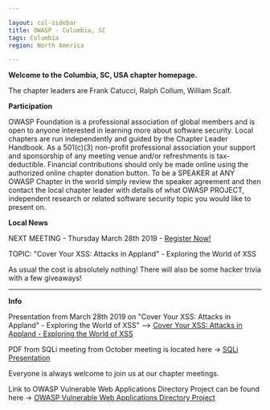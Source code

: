 ```yaml
---

layout: col-sidebar
title: OWASP - Columbia, SC
tags: Columbia
region: North America

---
```


<!-- rebuild 1 -->

**Welcome to the Columbia, SC, USA chapter homepage.**

The chapter leaders are Frank Catucci, Ralph Collum, William Scalf.

**Participation**

OWASP Foundation is a professional association of global members and is open to anyone interested in learning more about software security. Local chapters are run independently and guided by the Chapter Leader Handbook. As a 501(c)(3) non-profit professional association your support and sponsorship of any meeting venue and/or refreshments is tax-deductible. Financial contributions should only be made online using the authorized online chapter donation button. To be a SPEAKER at ANY OWASP Chapter in the world simply review the speaker agreement and then contact the local chapter leader with details of what OWASP PROJECT, independent research or related software security topic you would like to present on.

**Local News**

NEXT MEETING - Thursday March 28th 2019 - [Register Now!](https://www.eventbrite.com/e/owasp-columbia-meeting-tickets-59027002353)

TOPIC: "Cover Your XSS: Attacks in Appland" - Exploring the World of XSS

As usual the cost is absolutely nothing! There will also be some hacker trivia with a few giveaways!

----------------------------------------------------------------------------------------------------------------------------------------

**Info**

Presentation from March 28th 2019 on "Cover Your XSS: Attacks in Appland" - Exploring the World of XSS" --> [Cover Your XSS: Attacks in Appland - Exploring the World of XSS](https://drive.google.com/file/d/1LOMRKgFf9mvKHwVQjZKej70XEhU7-sVe/view?usp=sharing)

PDF from SQLi meeting from October meeting is located here -> [SQLi Presentation](https://drive.google.com/file/d/0B4C2y2IyDLI8YmRCUnluSTE3ZlE/view?usp=sharing)

Everyone is always welcome to join us at our chapter meetings.

Link to OWASP Vulnerable Web Applications Directory Project can be found here -> [OWASP Vulnerable Web Applications Directory Project](https://www.owasp.org/index.php/OWASP_Vulnerable_Web_Applications_Directory_Project)
